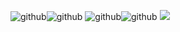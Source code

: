 ![github](https://github-readme-stats.vercel.app/api?username=s7rang3r&count_private=true&show_icons=true&theme=radical
)![github](https://github-readme-stats.vercel.app/api/top-langs/?username=S7RANG3R&show_icons=true&theme=radical
)
![github](https://github-readme-stats.vercel.app/api?username=s7rang3r&count_private=true&show_icons=true&theme=radical
)![github](https://github-readme-stats.vercel.app/api/top-langs/?username=S7RANG3R&show_icons=true&theme=radical)
![](https://img.shields.io/badge/_BANGLADESH_ANONYMOUS_DEFENCE_SQUADS_-informational?style=flat&logo=HTML&logoColor=white&color=2bbc8a)
<!---![github stats](https://i.ibb.co/7VYT4zd/20210629-055702.jpg)-->
<!---![github](https://i.ibb.co/bKyZjQ1/In-Shot-20210626-144852902.jpg)--->
<!---![github](https://i.ibb.co/bKyZjQ1/In-Shot-20210626-144852902.jpg)--->

<!---[![Top Langs](https://github-readme-stats.vercel.app/api/top-langs/?username=s7rang3r&hide=javascript,html)](https://github.com/s7rang3r/github-readme-stats)

<p>&nbsp;<img align="center" src="https://github-readme-stats.vercel.app/api?username=s7rang3r&show_icons=true&locale=en" alt="s7rang3r" /></p>

<p><img align="center" src="https://github-readme-streak-stats.herokuapp.com/?user=s7rang3rl&" alt="s7rang3r" /></p>--->
